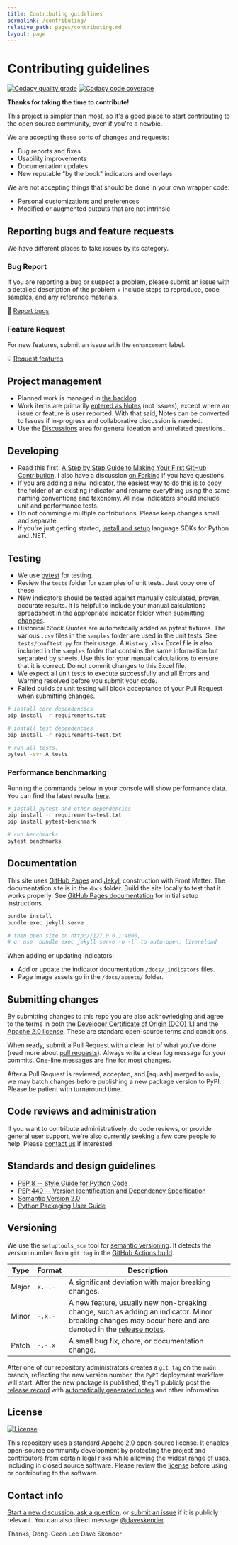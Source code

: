 ```yaml
---
title: Contributing guidelines
permalink: /contributing/
relative_path: pages/contributing.md
layout: page
---
```


# Contributing guidelines

[![Codacy quality grade](https://app.codacy.com/project/badge/Grade/3f55a14f5dc14a0eba41f86006c1185b)](https://app.codacy.com/gh/facioquo/stock-indicators-python/dashboard)
[![Codacy code coverage](https://app.codacy.com/project/badge/Coverage/3f55a14f5dc14a0eba41f86006c1185b)](https://app.codacy.com/gh/facioquo/stock-indicators-python/dashboard)

**Thanks for taking the time to contribute!**

This project is simpler than most, so it's a good place to start contributing to the open source community, even if you're a newbie.

We are accepting these sorts of changes and requests:

- Bug reports and fixes
- Usability improvements
- Documentation updates
- New reputable "by the book" indicators and overlays

We are not accepting things that should be done in your own wrapper code:

- Personal customizations and preferences
- Modified or augmented outputs that are not intrinsic

## Reporting bugs and feature requests

We have different places to take issues by its category.

### Bug Report

If you are reporting a bug or suspect a problem, please submit an issue with a detailed description of the problem + include steps to reproduce, code samples, and any reference materials.  

🔧 [Report bugs](https://github.com/facioquo/stock-indicators-python/issues/new?labels=bug&template=bug_report.md)

### Feature Request

For new features, submit an issue with the `enhancement` label.

💡 [Request features](https://github.com/facioquo/stock-indicators-python/issues/new?labels=enhancement&template=feature_request.md)

## Project management

- Planned work is managed in [the backlog](https://github.com/users/DaveSkender/projects/2).
- Work items are primarily [entered as Notes](https://docs.github.com/issues/organizing-your-work-with-project-boards/tracking-work-with-project-boards/adding-notes-to-a-project-board) (not Issues), except where an issue or feature is user reported.  With that said, Notes can be converted to Issues if in-progress and collaborative discussion is needed.
- Use the [Discussions](https://github.com/DaveSkender/Stock.Indicators/discussions) area for general ideation and unrelated questions.

## Developing

- Read this first: [A Step by Step Guide to Making Your First GitHub Contribution](https://codeburst.io/a-step-by-step-guide-to-making-your-first-github-contribution-5302260a2940).  I also have a discussion [on Forking](https://github.com/DaveSkender/Stock.Indicators/discussions/503) if you have questions.
- If you are adding a new indicator, the easiest way to do this is to copy the folder of an existing indicator and rename everything using the same naming conventions and taxonomy.  All new indicators should include unit and performance tests.
- Do not commingle multiple contributions.  Please keep changes small and separate.
- If you're just getting started, [install and setup](https://python.stockindicators.dev/guide/#installation-and-setup) language SDKs for Python and .NET.

## Testing

- We use [pytest](https://docs.pytest.org) for testing.
- Review the `tests` folder for examples of unit tests.  Just copy one of these.
- New indicators should be tested against manually calculated, proven, accurate results.  It is helpful to include your manual calculations spreadsheet in the appropriate indicator folder when [submitting changes](#submitting-changes).
- Historical Stock Quotes are automatically added as pytest fixtures. The various `.csv` files in the `samples` folder are used in the unit tests. See `tests/conftest.py` for their usage. A `History.xlsx` Excel file is also included in the `samples` folder that contains the same information but separated by sheets. Use this for your manual calculations to ensure that it is correct.  Do not commit changes to this Excel file.
- We expect all unit tests to execute successfully and all Errors and Warning resolved before you submit your code.
- Failed builds or unit testing will block acceptance of your Pull Request when submitting changes.

```bash
# install core dependencies
pip install -r requirements.txt

# install test dependencies
pip install -r requirements-test.txt

# run all tests.
pytest -svr A tests
```

### Performance benchmarking

Running the commands below in your console will show performance data.  You can find the latest results [here]({{site.baseurl}}/performance/).

```bash
# install pytest and other dependencies
pip install -r requirements-test.txt
pip install pytest-benchmark

# run benchmarks
pytest benchmarks
```

## Documentation

This site uses [GitHub Pages](https://pages.github.com) and [Jekyll](https://jekyllrb.com) construction with Front Matter.
The documentation site is in the `docs` folder.  Build the site locally to test that it works properly.
See [GitHub Pages documentation](https://docs.github.com/en/pages/setting-up-a-github-pages-site-with-jekyll/testing-your-github-pages-site-locally-with-jekyll) for initial setup instructions.

```bash
bundle install
bundle exec jekyll serve

# then open site on http://127.0.0.1:4000,
# or use `bundle exec jekyll serve -o -l` to auto-open, livereload
```

When adding or updating indicators:

- Add or update the indicator documentation `/docs/_indicators` files.
- Page image assets go in the `/docs/assets/` folder.

## Submitting changes

By submitting changes to this repo you are also acknowledging and agree to the terms in both the [Developer Certificate of Origin (DCO) 1.1](https://developercertificate.org) and the [Apache 2.0 license](https://opensource.org/licenses/Apache-2.0).  These are standard open-source terms and conditions.

When ready, submit a Pull Request with a clear list of what you've done (read more about [pull requests](http://help.github.com/pull-requests)).
Always write a clear log message for your commits. One-line messages are fine for most changes.

After a Pull Request is reviewed, accepted, and [squash] merged to `main`, we may batch changes before publishing a new package version to PyPI.  Please be patient with turnaround time.

## Code reviews and administration

If you want to contribute administratively, do code reviews, or provide general user support, we're also currently seeking a few core people to help.  Please [contact us](#contact-info) if interested.

## Standards and design guidelines

- [PEP 8 -- Style Guide for Python Code](https://www.python.org/dev/peps/pep-0008/)
- [PEP 440 -- Version Identification and Dependency Specification](https://www.python.org/dev/peps/pep-0440/)
- [Semantic Version 2.0](https://semver.org)
- [Python Packaging User Guide](https://packaging.python.org/)

## Versioning

We use the `setuptools_scm` tool for [semantic versioning](https://semver.org).  It detects the version number from `git tag` in the [GitHub Actions build](https://github.com/facioquo/stock-indicators-python/deployments/pypi).

Type | Format | Description
------------ | ------ | -----------
Major | `x.-.-` | A significant deviation with major breaking changes.
Minor | `-.x.-` | A new feature, usually new non-breaking change, such as adding an indicator.  Minor breaking changes may occur here and are denoted in the [release notes](https://github.com/facioquo/stock-indicators-python/releases).
Patch | `-.-.x` | A small bug fix, chore, or documentation change.

After one of our repository administrators creates a `git tag` on the `main` branch,
reflecting the new version number, the `PyPI` deployment workflow will start.
After the new package is published, they'll publicly post the [release record](https://github.com/facioquo/stock-indicators-python/releases) with [automatically generated notes](https://docs.github.com/en/repositories/releasing-projects-on-github/automatically-generated-release-notes) and other information.

## License

[![License](https://img.shields.io/badge/License-Apache%202.0-blue.svg)](https://opensource.org/licenses/Apache-2.0)

This repository uses a standard Apache 2.0 open-source license.  It enables open-source community development by protecting the project and contributors from certain legal risks while allowing the widest range of uses, including in closed source software.  Please review the [license](https://opensource.org/licenses/Apache-2.0) before using or contributing to the software.

## Contact info

[Start a new discussion, ask a question](https://github.com/DaveSkender/Stock.Indicators/discussions), or [submit an issue](https://python.stockindicators.dev/contributing/#reporting-bugs-and-feature-requests) if it is publicly relevant.  You can also direct message [@daveskender](https://twitter.com/messages/compose?recipient_id=27475431).

Thanks,
Dong-Geon Lee
Dave Skender
